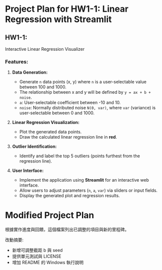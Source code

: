 # Project Plan for HW1-1: Linear Regression with Streamlit

## HW1-1:
Interactive Linear Regression Visualizer

### Features:
1.  **Data Generation:**
    -  Generate `n` data points (x, y) where `n` is a user-selectable value between 100 and 1000.
    -   The relationship between x and y will be defined by `y = ax + b + noise`.
    -   `a`: User-selectable coefficient between -10 and 10.
    -  `noise`: Normally distributed noise `N(0, var)`, where `var` (variance) is user-selectable between 0 and 1000.

2.  **Linear Regression Visualization:**
    -  Plot the generated data points.
    -   Draw the calculated linear regression line in **red**.

3.  **Outlier Identification:**
    -   Identify and label the top 5 outliers (points furthest from the regression line).

4.  **User Interface:**
    -   Implement the application using **Streamlit** for an interactive web interface.
    -   Allow users to adjust parameters (`n`, `a`, `var`) via sliders or input fields.
    -   Display the generated plot and regression results.

# Modified Project Plan

根據實作進度與回饋，這個檔案列出已調整的項目與新的里程碑。

改動摘要:
- 新增可調整截距 b 與 seed
- 提供單元測試與 LICENSE
- 增加 README 的 Windows 執行說明
